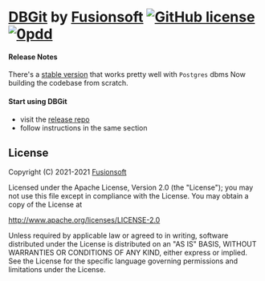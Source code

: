# [DBGit](http://databasegit.com) by [Fusionsoft](https://www.fusionsoft.ru/en/) [![GitHub license](https://img.shields.io/badge/license-Apache%20License%202.0-blue.svg?style=flat)](http://www.apache.org/licenses/LICENSE-2.0) [![0pdd](http://www.0pdd.com/svg?name=rocket-3/dbmss)](http://www.0pdd.com/svg?name=rocket-3/dbmss)



#### Release Notes
There's a [stable version](https://github.com/databasegit) that works pretty well with `Postgres` dbms
Now building the codebase from scratch.

#### Start using DBGit

- visit the [release repo](https://github.com/databasegit/dbgit)
- follow instructions in the same section

## License
Copyright (C) 2021-2021 [Fusionsoft](https://www.fusionsoft.ru/en/)

Licensed under the Apache License, Version 2.0 (the "License");
you may not use this file except in compliance with the License.
You may obtain a copy of the License at

http://www.apache.org/licenses/LICENSE-2.0

Unless required by applicable law or agreed to in writing, software
distributed under the License is distributed on an "AS IS" BASIS,
WITHOUT WARRANTIES OR CONDITIONS OF ANY KIND, either express or implied.
See the License for the specific language governing permissions and
limitations under the License.
